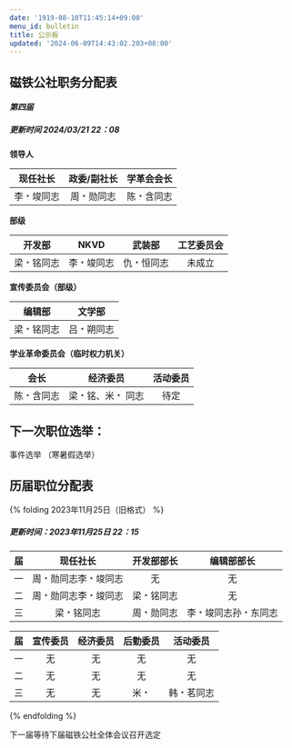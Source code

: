 ```yaml
---
date: '1919-08-10T11:45:14+09:00'
menu_id: bulletin
title: 公示板
updated: '2024-06-09T14:43:02.203+08:00'
---
```

## 磁铁公社职务分配表

#### ***第四届***

##### 更新时间 2024/03/21 22：08

**领导人**


|  现任社长  | 政委/副社长 | 学革会会长 |
| :--------: | :---------: | :--------: |
| 李﹡竣同志 | 周﹡勋同志 | 陈﹡含同志 |

**部级**


|   开发部   |    NKVD    |   武装部   | 工艺委员会 |
| :--------: | :--------: | :--------: | :--------: |
| 梁﹡铭同志 | 李﹡竣同志 | 仇﹡恒同志 |   未成立   |

**宣传委员会（部级）**


|   编辑部   |   文学部   |
| :--------: | :--------: |
| 梁﹡铭同志 | 吕﹡朔同志 |

**学业革命委员会（临时权力机关）**


|    会长    |     经济委员     | 活动委员 |
| :--------: | :---------------: | :------: |
| 陈﹡含同志 | 梁﹡铭、米﹡ 同志 |   待定   |

## 下一次职位选举：

事件选举
（寒暑假选举）

## 历届职位分配表

{% folding 2023年11月25日（旧格式） %}

##### 更新时间：2023年11月25日 22：15


| 届 |       现任社长       | 开发部部长 |      编辑部部长      |
| :-: | :------------------: | :--------: | :------------------: |
| 一 | 周﹡勋同志李﹡竣同志 |     无     |          无          |
| 二 | 周﹡勋同志李﹡竣同志 | 梁﹡铭同志 |          无          |
| 三 |      梁﹡铭同志      | 周﹡勋同志 | 李﹡竣同志孙﹡东同志 |


| 届 | 宣传委员 | 经济委员 | 后勤委员 |  活动委员  |
| :-: | :------: | :------: | :------: | :--------: |
| 一 |    无    |    无    |    无    |     无     |
| 二 |    无    |    无    |    无    |     无     |
| 三 |    无    |    无    |   米﹡   | 韩﹡茗同志 |

{% endfolding %}

下一届等待下届磁铁公社全体会议召开选定
